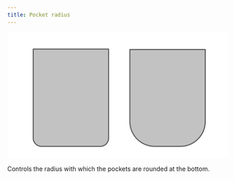 ```yaml
---
title: Pocket radius
---
```


![Pocket radius](pocketradius.svg)

Controls the radius with which the pockets are rounded at the bottom.